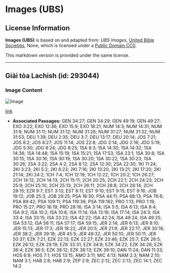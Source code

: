 # Images (UBS)

## License Information

**Images (UBS)** is based on and adapted from: _UBS Images_, [United Bible Societies](https://unitedbiblesocieties.org/), None, which is licensed under a [Public Domain CC0](https://creativecommons.org/public-domain/cc0/).

This markdown version is provided under the same license.



--------------------------------

## Giải tỏa Lachish (id: 293044)

### Image Content

![Image](https://cdn.aquifer.bible/aquifer-content/resources/Media/WEB-0574_lachish_relief.jpg)

[link](https://cdn.aquifer.bible/aquifer-content/resources/Media/WEB-0574_lachish_relief.jpg)

* **Associated Passages:** GEN 34:27; GEN 34:29; GEN 49:19; GEN 49:27; EXO 3:22; EXO 12:36; EXO 15:9; EXO 18:21; NUM 14:3; NUM 14:31; NUM 31:9; NUM 31:11; NUM 31:12; NUM 31:26; NUM 31:27; NUM 31:32; NUM 31:53; DEU 1:39; DEU 2:35; DEU 3:7; DEU 13:17; DEU 20:14; JOS 7:21; JOS 8:2; JOS 8:27; JOS 11:14; JOS 22:8; JDG 2:14; JDG 2:16; JDG 5:19; JDG 5:30; JDG 8:24; JDG 8:25; 1SA 8:3; 1SA 14:30; 1SA 14:32; 1SA 14:36; 1SA 14:48; 1SA 15:19; 1SA 15:21; 1SA 17:53; 1SA 23:1; 1SA 30:8; 1SA 30:15; 1SA 30:16; 1SA 30:19; 1SA 30:20; 1SA 30:22; 1SA 30:23; 1SA 30:26; 2SA 3:22; 2SA 4:2; 2SA 8:12; 2SA 12:30; 2SA 22:30; 1KI 11:24; 2KI 3:23; 2KI 5:2; 2KI 6:23; 2KI 7:16; 2KI 13:20; 2KI 13:21; 2KI 17:20; 2KI 21:14; 2KI 24:2; 1CH 7:4; 1CH 12:19; 1CH 12:22; 1CH 20:2; 1CH 26:27; 2CH 14:12; 2CH 14:13; 2CH 15:11; 2CH 20:25; 2CH 22:1; 2CH 24:23; 2CH 25:9; 2CH 25:10; 2CH 25:13; 2CH 26:11; 2CH 28:8; 2CH 28:14; 2CH 28:15; EZR 9:7; EST 3:13; EST 8:11; EST 9:10; EST 9:15; EST 9:16; JOB 19:12; JOB 25:3; JOB 29:25; PSA 18:30; PSA 44:11; PSA 68:13; PSA 76:6; PSA 89:42; PSA 109:11; PSA 119:36; PSA 119:162; PRO 1:13; PRO 1:19; PRO 15:27; PRO 16:19; PRO 28:16; ISA 3:14; ISA 5:5; ISA 6:13; ISA 8:4; ISA 9:2; ISA 10:2; ISA 10:6; ISA 11:14; ISA 13:16; ISA 17:14; ISA 24:3; ISA 33:4; ISA 33:15; ISA 33:23; ISA 42:22; ISA 42:24; ISA 49:24; ISA 49:25; ISA 53:12; ISA 56:11; ISA 57:17; ISA 59:15; JER 2:14; JER 6:13; JER 8:10; JER 15:13; JER 17:3; JER 18:22; JER 20:5; JER 21:9; JER 22:17; JER 30:16; JER 38:2; JER 39:18; JER 45:5; JER 49:32; JER 50:10; JER 50:11; JER 50:37; EZK 7:21; EZK 22:13; EZK 22:27; EZK 23:46; EZK 25:7; EZK 26:5; EZK 26:12; EZK 29:19; EZK 33:31; EZK 34:8; EZK 34:22; EZK 34:28; EZK 36:4; EZK 36:5; EZK 38:12; EZK 38:13; EZK 39:10; DAN 11:24; DAN 11:33; HOS 6:9; HOS 7:1; HOS 13:15; AMO 3:11; MIC 4:13; NAM 2:3; NAM 2:10; NAM 3:1; HAB 2:8; HAB 2:9; ZEP 2:9; ZEC 2:12; ZEC 2:13; ZEC 14:1; ZEC 14:2

